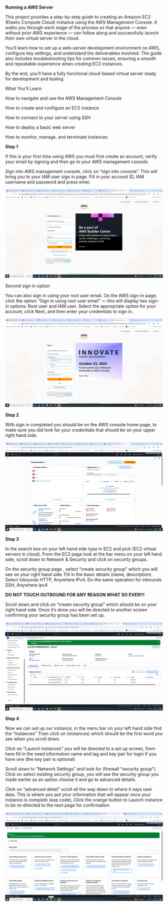 **Running a AWS Server**


This project provides a step-by-step guide to creating an Amazon EC2 (Elastic Compute Cloud) instance using the AWS Management Console. It walks you through each stage of the process so that anyone — even without prior AWS experience — can follow along and successfully launch their own virtual server in the cloud.

You’ll learn how to set up a web-server development environment on AWS, configure key settings, and understand the deliverables involved. The guide also includes troubleshooting tips for common issues, ensuring a smooth and repeatable experience when creating EC2 instances.

By the end, you’ll have a fully functional cloud-based virtual server ready for development and testing.

What You’ll Learn

How to navigate and use the AWS Management Console

How to create and configure an EC2 instance

How to connect to your server using SSH

How to deploy a basic web server 

How to monitor, manage, and terminate instances

**Step 1**

If this is your first time using AWS you must first create an account, verify your email by signing and then go to your AWS management console.

Sign into AWS management console, click on “sign into console”. This will bring you to your IAM user sign in page. Fill in your account ID, IAM username and password and press enter.

![image_alt](https://github.com/JBAssan78/homework_class7/blob/0acd6bc1c5c973738d14912117ab29c1cc5a2e1b/Screenshot%20(954).png)

Second sign in option

You can also sign in using your root user email. On the AWS sign-in page, click the option “Sign in using root user email” — this will display two sign-in options: Root user and IAM user. Select the appropriate option for your account, click Next, and then enter your credentials to sign in.

![image_alt](https://github.com/JBAssan78/homework_class7/blob/edb0e3e05b7438bdebfc794de2f9a2692e1e9ba6/Screenshot%20(953).png)

**Step 2**
 
With sign in completed you should be on the AWS console home page, to make sure you did
look for your credentials that should be on your upper right hand side.

![image_alt](https://github.com/JBAssan78/homework_class7/blob/1e5bf7e9a757c4002ced9f32c2962fc1af0e219d/Screenshot%20(955).png)


**Step 3**

In the search box on your left hand side type in EC2 and pick (EC2 virtual servers in cloud).
From the EC2 page look at the bar menu on your left hand side, scroll down to Network & 
Security and click on security groups.

On the security group page , select “create security group” which you will see on your right hand side. Fill in the basic details (name, description). Select inbounds HTTP, Anywhere IPv4. 
Do the same operation for inbounds SSH, Anywhere ipv4

**DO NOT TOUCH OUTBOUND FOR ANY REASON WHAT SO EVER!!!**

Scroll down and click on “create security group” which should be on your right hand side. 
Once it’s done you will be directed to another screen confirming your security group has been set up.

![image_alt](https://github.com/JBAssan78/homework_class7/blob/e5ff56f8353cfc360bdd7a95c81b4ea6b9f13e4b/Screenshot%20(948).png)

**Step 4**

Now we can set up our instance, in the menu bar on your left hand side find the “instances”
Then click on (instances) which should be the first word you see when you scroll down.

Click on “Launch instances” you will be directed to a set up screen, from here fill in the need information name and tag and key pair for login if you have one (the key pair is optional)

Scroll down to “Network Settings” and look for (firewall “security group”). Click on select existing security group, you will see the security group you made earlier as an option choose it and go to advanced details.

Click on “advanced detail” scroll all the way down to where it says user data. This is where you put your information that will appear once your instance is complete (exp code), Click the orange button to Launch instance to be re-directed to the next page for confirmation.

![image_alt](https://github.com/JBAssan78/homework_class7/blob/fdcc52f68a5891ce1370b68d1949f2b322ff4d12/Screenshot%20(950).png)



